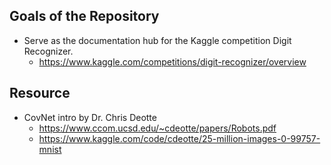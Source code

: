 ## Goals of the Repository 
* Serve as the documentation hub for the Kaggle competition Digit Recognizer. 
   * https://www.kaggle.com/competitions/digit-recognizer/overview


  
## Resource
* CovNet intro by Dr. Chris Deotte
  * https://www.ccom.ucsd.edu/~cdeotte/papers/Robots.pdf
  * https://www.kaggle.com/code/cdeotte/25-million-images-0-99757-mnist
